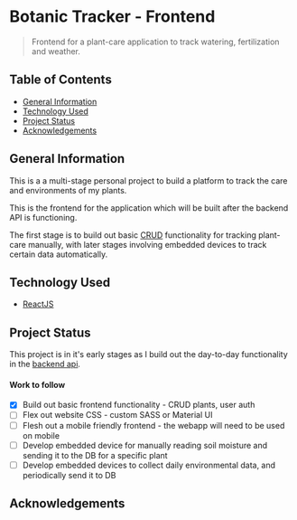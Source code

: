 # Botanic Tracker - Frontend

> Frontend for a plant-care application to track watering, fertilization and weather.

## Table of Contents

- [General Information](#general-information)
- [Technology Used](#technology-used)
- [Project Status](#project-status)
- [Acknowledgements](#acknowledgements)

## General Information

This is a a multi-stage personal project to build a platform to track the care and environments of my plants.

This is the frontend for the application which will be built after the backend API is functioning.

The first stage is to build out basic [CRUD](https://github.com/mdiedricks/botanictracker-api) functionality for tracking plant-care manually, with later stages involving embedded devices to track certain data automatically.

## Technology Used

- [ReactJS](https://reactjs.org/)

## Project Status

This project is in it's early stages as I build out the day-to-day functionality in the [backend api](https://github.com/mdiedricks/botanictracker-api).

#### Work to follow

- [x] Build out basic frontend functionality - CRUD plants, user auth
- [ ] Flex out website CSS - custom SASS or Material UI
- [ ] Flesh out a mobile friendly frontend - the webapp will need to be used on mobile
- [ ] Develop embedded device for manually reading soil moisture and sending it to the DB for a specific plant
- [ ] Develop embedded devices to collect daily environmental data, and periodically send it to DB

## Acknowledgements
